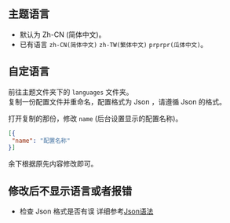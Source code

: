 ## 主题语言
- 默认为 Zh-CN (简体中文)。
- 已有语言 `zh-CN(简体中文)` `zh-TW(繁体中文)` `prprpr(瓜体中文)`。

## 自定语言
前往主题文件夹下的 `languages` 文件夹。<br>
复制一份配置文件并重命名，配置格式为 Json ，请遵循 Json 的格式。

打开复制的那份，修改 `name` (后台设置显示的配置名称)。
```json
[{
 "name": "配置名称"
}]
```

余下根据原先内容修改即可。

## 修改后不显示语言或者报错
- 检查 Json 格式是否有误 详细参考[Json语法](http://www.w3school.com.cn/json/json_syntax.asp)